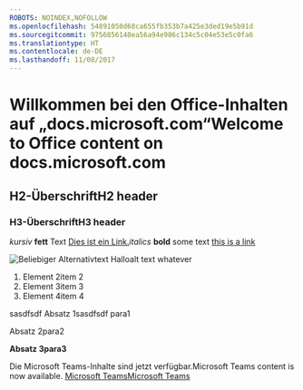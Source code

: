 ```yaml
---
ROBOTS: NOINDEX,NOFOLLOW
ms.openlocfilehash: 54891050d68ca655fb353b7a425e3ded19e5b91d
ms.sourcegitcommit: 9756856140ea56a94e986c134c5c04e53e5c0fa6
ms.translationtype: HT
ms.contentlocale: de-DE
ms.lasthandoff: 11/08/2017
---
```

# <a name="welcome-to-office-content-on-docsmicrosoftcom"></a><span data-ttu-id="c8b63-101">Willkommen bei den Office-Inhalten auf „docs.microsoft.com“</span><span class="sxs-lookup"><span data-stu-id="c8b63-101">Welcome to Office content on docs.microsoft.com</span></span>
## <a name="h2-header"></a><span data-ttu-id="c8b63-102">H2-Überschrift</span><span class="sxs-lookup"><span data-stu-id="c8b63-102">H2 header</span></span>
### <a name="h3-header"></a><span data-ttu-id="c8b63-103">H3-Überschrift</span><span class="sxs-lookup"><span data-stu-id="c8b63-103">H3 header</span></span>

<span data-ttu-id="c8b63-104">*kursiv*
**fett** Text [Dies ist ein Link.](Office-365-groups.md)</span><span class="sxs-lookup"><span data-stu-id="c8b63-104">*italics*
**bold** some text [this is a link](Office-365-groups.md)</span></span>

<span data-ttu-id="c8b63-105">![Beliebiger Alternativtext](media/Overview-Microsoft-Teams-image1.png) Hallo</span><span class="sxs-lookup"><span data-stu-id="c8b63-105">alt text whatever</span></span>
1. <span data-ttu-id="c8b63-106">Element 2</span><span class="sxs-lookup"><span data-stu-id="c8b63-106">item 2</span></span>
2. <span data-ttu-id="c8b63-107">Element 3</span><span class="sxs-lookup"><span data-stu-id="c8b63-107">item 3</span></span>
3. <span data-ttu-id="c8b63-108">Element 4</span><span class="sxs-lookup"><span data-stu-id="c8b63-108">item 4</span></span>





<span data-ttu-id="c8b63-109">sasdfsdf Absatz 1</span><span class="sxs-lookup"><span data-stu-id="c8b63-109">sasdfsdf para1</span></span>

<span data-ttu-id="c8b63-110">Absatz 2</span><span class="sxs-lookup"><span data-stu-id="c8b63-110">para2</span></span>

<span data-ttu-id="c8b63-111">**Absatz 3**</span><span class="sxs-lookup"><span data-stu-id="c8b63-111">**para3**</span></span>




<span data-ttu-id="c8b63-112">Die Microsoft Teams-Inhalte sind jetzt verfügbar.</span><span class="sxs-lookup"><span data-stu-id="c8b63-112">Microsoft Teams content is now available.</span></span>
[<span data-ttu-id="c8b63-113">Microsoft Teams</span><span class="sxs-lookup"><span data-stu-id="c8b63-113">Microsoft Teams</span></span>](https://docs.microsoft.com/MicrosoftTeams)
